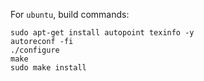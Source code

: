 For `ubuntu`, build commands:
```
sudo apt-get install autopoint texinfo -y
autoreconf -fi
./configure
make
sudo make install

```
